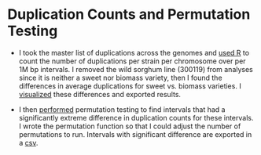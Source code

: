 # Duplication Counts and Permutation Testing
- I took the master list of duplications across the genomes and [used R](DuplicationCounts1Mbp.Rmd) to count the number of duplications per strain per chromosome over per 1M bp intervals.  I removed the wild sorghum line (300119) from analyses since it is neither a sweet nor biomass variety, then I found the differences in average duplications for sweet vs. biomass varieties.  I [visualized](Chr1_Divergence.png) these differences and exported results.

- I then [performed](PermutationDuplications.Rmd) permutation testing to find intervals that had a significantly extreme difference in duplication counts for these intervals.  I wrote the permutation function so that I could adjust the number of permutations to run.  Intervals with significant difference are exported in a [csv](SignificantDuplications_Example.csv).
